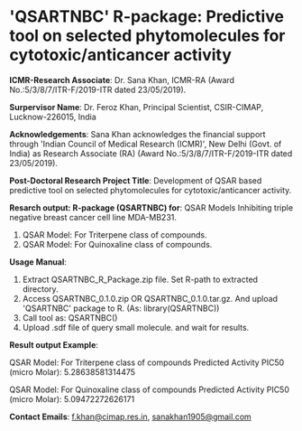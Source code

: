 # 'QSARTNBC' R-package: Predictive tool on selected phytomolecules for cytotoxic/anticancer activity

**ICMR-Research Associate**: Dr. Sana Khan, ICMR-RA (Award No.:5/3/8/7/ITR-F/2019-ITR dated 23/05/2019).

**Surpervisor Name**: Dr. Feroz Khan, Principal Scientist, CSIR-CIMAP, Lucknow-226015, India

**Acknowledgements**:
Sana Khan acknowledges the financial support through 'Indian Council of Medical Research (ICMR)', New Delhi (Govt. of India) as Research Associate (RA) (Award No.:5/3/8/7/ITR-F/2019-ITR dated 23/05/2019). 

**Post-Doctoral Research Project Title**:
Development of QSAR based predictive tool on selected phytomolecules for cytotoxic/anticancer activity.



**Resarch output: R-package (QSARTNBC) for**: QSAR Models Inhibiting triple negative breast cancer cell line MDA-MB231.
1. QSAR Model: For Triterpene class of compounds.
2. QSAR Model: For Quinoxaline class of compounds.

**Usage Manual**:
1. Extract QSARTNBC_R_Package.zip file. Set R-path to extracted directory.
2. Access QSARTNBC_0.1.0.zip OR QSARTNBC_0.1.0.tar.gz. And upload 'QSARTNBC' package to R. (As: library(QSARTNBC))
3. Call tool as: QSARTNBC()
4. Upload .sdf file of query small molecule. and wait for results.

**Result output Example**:

QSAR Model: For Triterpene class of compounds
     Predicted Activity PIC50 (micro Molar):  5.28638581314475
     
QSAR Model: For Quinoxaline class of compounds
     Predicted Activity PIC50 (micro Molar):  5.09472272626171


**Contact Emails**:
f.khan@cimap.res.in, sanakhan1905@gmail.com


